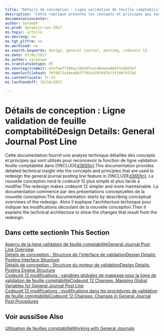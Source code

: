 ```yaml
---
title: "Détails de conception - Ligne validation de feuille comptabilité"
description: "Cette rubrique présente les concepts et principes qui sont utilisés pour reconcevoir la fonction de ligne validation feuille comptabilité dans [!INCLUDE[d365fin](includes/d365fin_md.md)]."
documentationcenter: 
author: SorenGP
ms.prod: dynamics-nav-2017
ms.topic: article
ms.devlang: na
ms.tgt_pltfrm: na
ms.workload: na
ms.search.keywords: design, general journal, posting, codeunit 12
ms.date: 07/01/2017
ms.author: sgroespe
ms.translationtype: HT
ms.sourcegitcommit: 4fefaef7380ac10836fcac404eea006f55d8556f
ms.openlocfilehash: f6fd873a34e40b7f795c8f8f687bf3f198f437b5
ms.contentlocale: fr-ch
ms.lasthandoff: 10/16/2017

---
```

# <a name="design-details-general-journal-post-line"></a><span data-ttu-id="262b7-103">Détails de conception : Ligne validation de feuille comptabilité</span><span class="sxs-lookup"><span data-stu-id="262b7-103">Design Details: General Journal Post Line</span></span>
<span data-ttu-id="262b7-104">Cette documentation fournit une analyse technique détaillée des concepts et principes qui sont utilisés pour reconcevoir la fonction de ligne validation feuille comptabilité dans [!INCLUDE[d365fin](includes/d365fin_md.md)].</span><span class="sxs-lookup"><span data-stu-id="262b7-104">This documentation provides detailed technical insight into the concepts and principles that are used to redesign the general journal posting line feature in [!INCLUDE[d365fin](includes/d365fin_md.md)].</span></span> <span data-ttu-id="262b7-105">La nouvelle conception rend le codeunit 12 plus simple et plus facile à modifier.</span><span class="sxs-lookup"><span data-stu-id="262b7-105">The redesign makes codeunit 12 simpler and more maintainable.</span></span> <span data-ttu-id="262b7-106">La documentation commence par des présentations conceptuelles de la nouvelle conception.</span><span class="sxs-lookup"><span data-stu-id="262b7-106">The documentation starts by describing conceptual overviews of the redesign.</span></span> <span data-ttu-id="262b7-107">Alors il explique l'architecture technique pour indiquer les modifications découlant de la nouvelle conception.</span><span class="sxs-lookup"><span data-stu-id="262b7-107">Then it explains the technical architecture to show the changes that result from the redesign.</span></span>  

## <a name="in-this-section"></a><span data-ttu-id="262b7-108">Dans cette section</span><span class="sxs-lookup"><span data-stu-id="262b7-108">In This Section</span></span>  
[<span data-ttu-id="262b7-109">Aperçu de la ligne validation de feuille comptabilité</span><span class="sxs-lookup"><span data-stu-id="262b7-109">General Journal Post Line Overview</span></span>](design-details-general-journal-post-line-overview.md)  
[<span data-ttu-id="262b7-110">Détails de conception : Structure de l'interface de validation</span><span class="sxs-lookup"><span data-stu-id="262b7-110">Design Details: Posting Interface Structure</span></span>](design-details-posting-interface-structure.md)  
[<span data-ttu-id="262b7-111">Détails de conception : Structure du moteur de validation</span><span class="sxs-lookup"><span data-stu-id="262b7-111">Design Details: Posting Engine Structure</span></span>](design-details-posting-engine-structure.md)  
[<span data-ttu-id="262b7-112">Codeunit 12 modifications : variables globales de mappage pour la ligne de validation de feuille comptabilité</span><span class="sxs-lookup"><span data-stu-id="262b7-112">Codeunit 12 Changes: Mapping Global Variables for General Journal Post Line</span></span>](design-details-codeunit-12-changes-mapping-global-variables-for-general-journal-post-line.md)  
[<span data-ttu-id="262b7-113">Codeunit 12 modifications : modifications dans les procédures de validation de feuille comptabilité</span><span class="sxs-lookup"><span data-stu-id="262b7-113">Codeunit 12 Changes: Changes in General Journal Post Procedures</span></span>](design-details-codeunit-12-changes-changes-in-general-journal-post-procedures.md)  

## <a name="see-also"></a><span data-ttu-id="262b7-114">Voir aussi</span><span class="sxs-lookup"><span data-stu-id="262b7-114">See Also</span></span>  
[<span data-ttu-id="262b7-115">Utilisation de feuilles comptabilité</span><span class="sxs-lookup"><span data-stu-id="262b7-115">Working with General Journals</span></span>](ui-work-general-journals.md)

